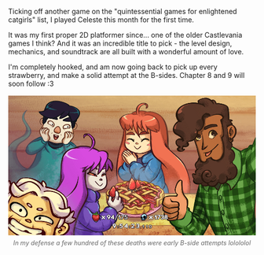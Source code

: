 <div>
    <p>
        Ticking off another game on the "quintessential games for enlightened catgirls" list, I played Celeste this month for the first time.
    </p>
    <p>
        It was my first proper 2D platformer since... one of the older Castlevania games I think? And it was an incredible title to pick - the level design, mechanics, and soundtrack are all built with a wonderful amount of love.
    </p>
    <p>
        I'm completely hooked, and am now going back to pick up every strawberry, and make a solid attempt at the B-sides. Chapter 8 and 9 will soon follow :3
    </p>
</div>

<figure style="margin: 1rem auto; text-align: center;">
<img src="/assets/images/blog/celeste1.png" alt="A screenshot of Celeste after the first playthough. 94 out of 175 strawberries, 1738 deaths, and 9 hours and 54 minutes playtime." style="max-width: 100%; height: auto; display: block;">
<figcaption style="font-size: 0.9em; color: #666; margin-top: 0.5rem; font-style: italic;">In my defense a few hundred of these deaths were early B-side attempts lolololol</figcaption>
</figure>
<script defer src="https://comments.oakreef.ie/comentario.js"></script>
<comentario-comments></comentario-comments>